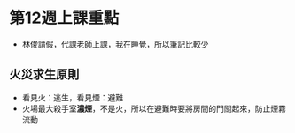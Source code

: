 # 第12週上課重點
* 林俊請假，代課老師上課，我在睡覺，所以筆記比較少
## 火災求生原則
* 看見火：逃生，看見煙：避難
* 火場最大殺手室**濃煙**，不是火，所以在避難時要將房間的門關起來，防止煙霧流動